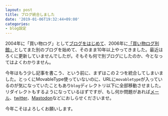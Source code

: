 ```yaml
---
layout: post
title: ブログ統合しました
date: '2019-01-06T19:32:44+09:00'
categories:
- blog設定
---
```


 2004年に「買い物ログ」として[ブログをはじめて](/movabletype/2004/08/post_75.html)、2006年に[「買い物ログ別館」](/blog/2006/01/better_late_than_never.html)としてまた別のブログを始めて、そのまま10年以上やってきました。最近はろくに更新していませんでしたが。そもそも何で別ブログにしたのか、今となってはよくわかりません。

 今年はもう少し記事を書こう、という前に、まずはこの２つを統合してしまいました。とっくにMovableType使っていないのに、URLに`movabletype`が入っているのが気になっていたこともあり`blog`ディレクトリ以下に全部移動させました。リダイレクトもするようになっているはずですが、もし何か問題があれば[メール](mailto:skoji@skoji.jp)、[twitter](https://twitter.com/skoji)、[Mastodon](https://bookwor.ms/@skoji)などにおしらせくださいませ。
 
  今年こそはよろしくお願いします。
